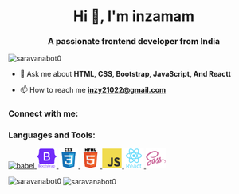 <h1 align="center">Hi 👋, I'm inzamam</h1>
<h3 align="center">A passionate frontend developer from India</h3>

<p align="left"> <img src="https://komarev.com/ghpvc/?username=saravanabot0&label=Profile%20views&color=0e75b6&style=flat" alt="saravanabot0" /> </p>


- 💬 Ask me about **HTML, CSS, Bootstrap, JavaScript, And Reactt**

- 📫 How to reach me **inzy21022@gmail.com**


<h3 align="left">Connect with me:</h3>
<p align="left">
<!-- <a href="https://linkedin.com/in/saravanan0" target="blank"><img align="center" src="https://raw.githubusercontent.com/rahuldkjain/github-profile-readme-generator/master/src/images/icons/Social/linked-in-alt.svg" alt="saravanan0" height="30" width="40" /></a>
<a href="https://instagram.com/saravanabot" target="blank"><img align="center" src="https://raw.githubusercontent.com/rahuldkjain/github-profile-readme-generator/master/src/images/icons/Social/instagram.svg" alt="saravanabot" height="30" width="40" /></a>
</p> -->

<h3 align="left">Languages and Tools:</h3>
<p align="left"> <a href="https://babeljs.io/" target="_blank" rel="noreferrer"> <img src="https://www.vectorlogo.zone/logos/babeljs/babeljs-icon.svg" alt="babel" width="40" height="40"/> </a> <a href="https://getbootstrap.com" target="_blank" rel="noreferrer"> <img src="https://raw.githubusercontent.com/devicons/devicon/master/icons/bootstrap/bootstrap-plain-wordmark.svg" alt="bootstrap" width="40" height="40"/> </a> <a href="https://www.w3schools.com/css/" target="_blank" rel="noreferrer"> <img src="https://raw.githubusercontent.com/devicons/devicon/master/icons/css3/css3-original-wordmark.svg" alt="css3" width="40" height="40"/> </a> <a href="https://www.w3.org/html/" target="_blank" rel="noreferrer"> <img src="https://raw.githubusercontent.com/devicons/devicon/master/icons/html5/html5-original-wordmark.svg" alt="html5" width="40" height="40"/> </a> <a href="https://developer.mozilla.org/en-US/docs/Web/JavaScript" target="_blank" rel="noreferrer"> <img src="https://raw.githubusercontent.com/devicons/devicon/master/icons/javascript/javascript-original.svg" alt="javascript" width="40" height="40"/> </a> <a href="https://reactjs.org/" target="_blank" rel="noreferrer"> <img src="https://raw.githubusercontent.com/devicons/devicon/master/icons/react/react-original-wordmark.svg" alt="react" width="40" height="40"/> </a> <a href="https://sass-lang.com" target="_blank" rel="noreferrer"> <img src="https://raw.githubusercontent.com/devicons/devicon/master/icons/sass/sass-original.svg" alt="sass" width="40" height="40"/> </a> </p>

<p><img align="left" src="https://github-readme-stats.vercel.app/api/top-langs?username=saravanabot0&show_icons=true&locale=en&layout=compact" alt="saravanabot0" /></p>

<p>&nbsp;<img align="center" src="https://github-readme-stats.vercel.app/api?username=saravanabot0&show_icons=true&locale=en" alt="saravanabot0" /></p>
